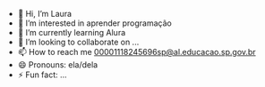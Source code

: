 - 👋 Hi, I’m Laura
- 👀 I’m interested in aprender programação
- 🌱 I’m currently learning Alura
- 💞️ I’m looking to collaborate on ...
- 📫 How to reach me 00001118245696sp@al.educacao.sp.gov.br
- 😄 Pronouns: ela/dela
- ⚡ Fun fact: ...

<!---
15121989/15121989 is a ✨ special ✨ repository because its `README.md` (this file) appears on your GitHub profile.
You can click the Preview link to take a look at your changes.

![](https://tenor.com/pt-BR/view/commie-sheep-minecraft-minecraft-sheep-commie-sheep-gif-19534264)


